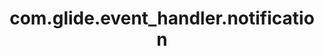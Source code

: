 ---
weight: 158
layout: page
title: com.glide.event_handler.notification
description: ""
value: "com.glide.notification.cmn.NotificationActionHandler"
---